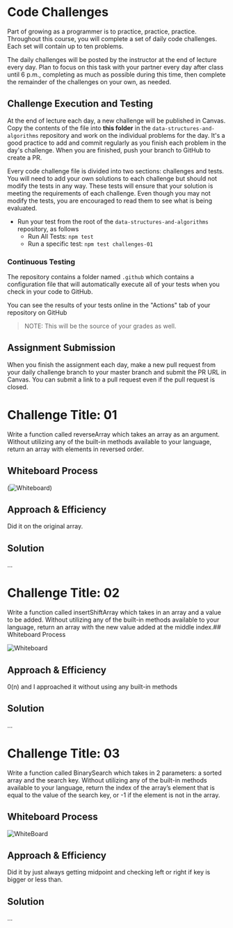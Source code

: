 # Code Challenges

Part of growing as a programmer is to practice, practice, practice. Throughout this course, you will complete a set of daily code challenges. Each set will contain up to ten problems.

The daily challenges will be posted by the instructor at the end of lecture every day. Plan to focus on this task with your partner every day after class until 6 p.m., completing as much as possible during this time, then complete the remainder of the challenges on your own, as needed.

## Challenge Execution and Testing

At the end of lecture each day, a new challenge will be published in Canvas. Copy the contents of the file into **this folder** in the `data-structures-and-algorithms` repository and work on the individual problems for the day. It's a good practice to add and commit regularly as you finish each problem in the day's challenge. When you are finished, push your branch to GitHub to create a PR.

Every code challenge file is divided into two sections: challenges and tests. You will need to add your own solutions to each challenge but should not modify the tests in any way. These tests will ensure that your solution is meeting the requirements of each challenge. Even though you may not modify the tests, you are encouraged to read them to see what is being evaluated.

- Run your test from the root of the `data-structures-and-algorithms` repository, as follows
  - Run All Tests: `npm test`
  - Run a specific test: `npm test challenges-01`

### Continuous Testing

The repository contains a folder named `.github` which contains a configuration file that will automatically execute all of your tests when you check in your code to GitHub.

You can see the results of your tests online in the "Actions" tab of your repository on GitHub

> NOTE: This will be the source of your grades as well.

## Assignment Submission

When you finish the assignment each day, make a new pull request from your daily challenge branch to your master branch and submit the PR URL in Canvas. You can submit a link to a pull request even if the pull request is closed.


# Challenge Title: 01
<!-- Description of the challenge -->
Write a function called reverseArray which takes an array as an argument. Without utilizing any of the built-in methods available to your language, return an array with elements in reversed order.
## Whiteboard Process
<!-- Embedded whiteboard image -->
(![Whiteboard](IMG_1013.jpg))

## Approach & Efficiency
<!-- What approach did you take? Why? What is the Big O space/time for this approach? -->
Did it on the original array. 
## Solution
<!-- Show how to run your code, and examples of it in action -->
...



# Challenge Title: 02
<!-- Description of the challenge -->
Write a function called insertShiftArray which takes in an array and a value to be added. Without utilizing any of the built-in methods available to your language, return an array with the new value added at the middle index.## Whiteboard Process
<!-- Embedded whiteboard image -->
![Whiteboard](images/IMG_1021.jpg)

## Approach & Efficiency
<!-- What approach did you take? Why? What is the Big O space/time for this approach? -->
0(n) and I approached it without using any built-in methods
## Solution
<!-- Show how to run your code, and examples of it in action -->
...



# Challenge Title: 03
<!-- Description of the challenge -->
Write a function called BinarySearch which takes in 2 parameters: a sorted array and the search key. Without utilizing any of the built-in methods available to your language, return the index of the array’s element that is equal to the value of the search key, or -1 if the element is not in the array.
## Whiteboard Process
<!-- Embedded whiteboard image -->
![WhiteBoard](<images/Screenshot 2023-09-20 at 11.59.08 PM.png>)

## Approach & Efficiency
<!-- What approach did you take? Why? What is the Big O space/time for this approach? -->
Did it by just always getting midpoint and checking left or right if key is bigger or less than.
## Solution
<!-- Show how to run your code, and examples of it in action -->
...





